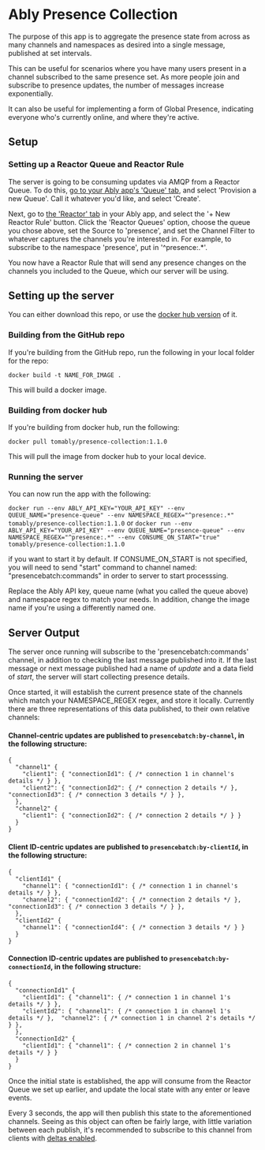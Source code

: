 # Ably Presence Collection

The purpose of this app is to aggregate the presence state from across as many channels and namespaces as desired into a single message, published at set intervals.

This can be useful for scenarios where you have many users present in a channel subscribed to the same presence set. As more people join and subscribe to presence updates, the number of messages increase exponentially.

It can also be useful for implementing a form of Global Presence, indicating everyone who's currently online, and where they're active.

## Setup

### Setting up a Reactor Queue and Reactor Rule

The server is going to be consuming updates via AMQP from a Reactor Queue. To do this, [go to your Ably app's 'Queue' tab](https://www.ably.io/accounts/any/apps/any/queues), and select 'Provision a new Queue'. Call it whatever you'd like, and select 'Create'.

Next, go to [the 'Reactor' tab](https://www.ably.io/accounts/any/apps/reactor) in your Ably app, and select the '+ New Reactor Rule' button. Click the 'Reactor Queues' option, choose the queue you chose above, set the Source to 'presence', and set the Channel Filter to whatever captures the channels you're interested in. For example, to subscribe to the namespace 'presence', put in '^presence:.*'.

You now have a Reactor Rule that will send any presence changes on the channels you included to the Queue, which our server will be using.

## Setting up the server

You can either download this repo, or use the [docker hub version](https://hub.docker.com/r/tomably/presence-collection/tags) of it.

### Building from the GitHub repo

If you're building from the GitHub repo, run the following in your local folder for the repo:

`docker build -t NAME_FOR_IMAGE .`

This will build a docker image.

### Building from docker hub

If you're building from docker hub, run the following:

`docker pull tomably/presence-collection:1.1.0`

This will pull the image from docker hub to your local device.

### Running the server

You can now run the app with the following:

`docker run --env ABLY_API_KEY="YOUR_API_KEY" --env QUEUE_NAME="presence-queue" --env NAMESPACE_REGEX="^presence:.*"  tomably/presence-collection:1.1.0`
or 
`docker run --env ABLY_API_KEY="YOUR_API_KEY" --env QUEUE_NAME="presence-queue" --env NAMESPACE_REGEX="^presence:.*" --env CONSUME_ON_START="true"  tomably/presence-collection:1.1.0`

if you want to start it by default. If CONSUME_ON_START is not specified, you will need to send "start" command to channel named: "presencebatch:commands" in order to server to start processsing.

Replace the Ably API key, queue name (what you called the queue above) and namespace regex to match your needs. In addition, change the image name if you're using a differently named one.

## Server Output

The server once running will subscribe to the 'presencebatch:commands' channel, in addition to checking the last message published into it. If the last message or next message published had a name of *update* and a data field of *start*, the server will start collecting presence details.

Once started, it will establish the current presence state of the channels which match your NAMESPACE_REGEX regex, and store it locally. Currently there are three representations of this data published, to their own relative channels:

#### Channel-centric updates are published to `presencebatch:by-channel`, in the following structure:

```
{
  "channel1" {
    "client1": { "connectionId1": { /* connection 1 in channel's details */ } },
    "client2": { "connectionId2": { /* connection 2 details */ },  "connectionId3": { /* connection 3 details */ } },
  },
  "channel2" {
    "client1": { "connectionId2": { /* connection 2 details */ } }
  }
}
```

#### Client ID-centric updates are published to `presencebatch:by-clientId`, in the following structure:

```
{
  "clientId1" {
    "channel1": { "connectionId1": { /* connection 1 in channel's details */ } },
    "channel2": { "connectionId2": { /* connection 2 details */ },  "connectionId3": { /* connection 3 details */ } },
  },
  "clientId2" {
    "channel1": { "connectionId4": { /* connection 3 details */ } }
  }
}
```

#### Connection ID-centric updates are published to `presencebatch:by-connectionId`, in the following structure:

```
{
  "connectionId1" {
    "clientId1": { "channel1": { /* connection 1 in channel 1's details */ } },
    "clientId2": { "channel1": { /* connection 1 in channel 1's details */ },  "channel2": { /* connection 1 in channel 2's details */ } },
  },
  "connectionId2" {
    "clientId1": { "channel1": { /* connection 2 in channel 1's details */ } }
  }
}
```

Once the initial state is established, the app will consume from the Reactor Queue we set up earlier, and update the local state with any enter or leave events.

Every 3 seconds, the app will then publish this state to the aforementioned channels. Seeing as this object can often be fairly large, with little variation between each publish, it's recommended to subscribe to this channel from clients with [deltas enabled](https://www.ably.io/documentation/realtime/channels/channel-parameters/deltas).
